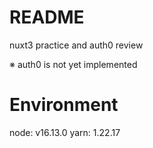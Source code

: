 # README
nuxt3 practice and auth0 review

※ auth0 is not yet implemented

# Environment
node: v16.13.0
yarn: 1.22.17
